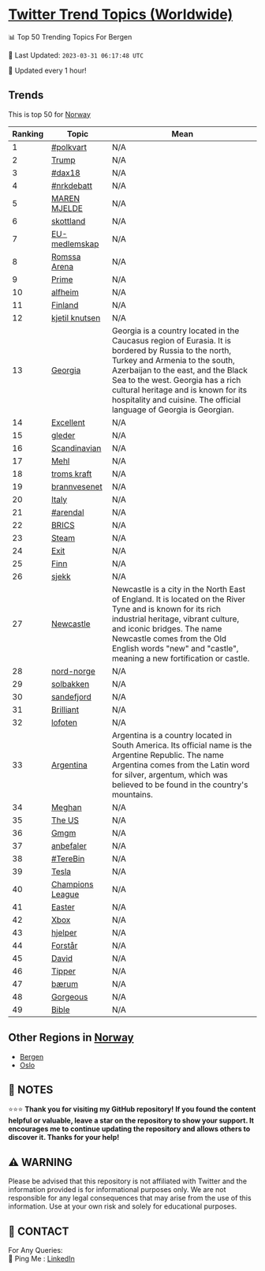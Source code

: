 [Twitter Trend Topics (Worldwide)](https://github.com/ErcinDedeoglu/Twitter-Trend-Topics)
==========


📊 Top 50 Trending Topics For Bergen

📆 Last Updated: `2023-03-31 06:17:48 UTC`

🔧 Updated every 1 hour!


## Trends

This is top 50 for [Norway](</Norway>)

| Ranking | Topic | Mean |
| ------- | ------------ | ------------ |
| 1 | [#polkvart](http://twitter.com/search?q=%23polkvart) | N/A |
| 2 | [Trump](http://twitter.com/search?q=Trump) | N/A |
| 3 | [#dax18](http://twitter.com/search?q=%23dax18) | N/A |
| 4 | [#nrkdebatt](http://twitter.com/search?q=%23nrkdebatt) | N/A |
| 5 | [MAREN MJELDE](http://twitter.com/search?q=MAREN+MJELDE) | N/A |
| 6 | [skottland](http://twitter.com/search?q=skottland) | N/A |
| 7 | [EU-medlemskap](http://twitter.com/search?q=EU-medlemskap) | N/A |
| 8 | [Romssa Arena](http://twitter.com/search?q=Romssa+Arena) | N/A |
| 9 | [Prime](http://twitter.com/search?q=Prime) | N/A |
| 10 | [alfheim](http://twitter.com/search?q=alfheim) | N/A |
| 11 | [Finland](http://twitter.com/search?q=Finland) | N/A |
| 12 | [kjetil knutsen](http://twitter.com/search?q=kjetil+knutsen) | N/A |
| 13 | [Georgia](http://twitter.com/search?q=Georgia) | Georgia is a country located in the Caucasus region of Eurasia. It is bordered by Russia to the north, Turkey and Armenia to the south, Azerbaijan to the east, and the Black Sea to the west. Georgia has a rich cultural heritage and is known for its hospitality and cuisine. The official language of Georgia is Georgian. |
| 14 | [Excellent](http://twitter.com/search?q=Excellent) | N/A |
| 15 | [gleder](http://twitter.com/search?q=gleder) | N/A |
| 16 | [Scandinavian](http://twitter.com/search?q=Scandinavian) | N/A |
| 17 | [Mehl](http://twitter.com/search?q=Mehl) | N/A |
| 18 | [troms kraft](http://twitter.com/search?q=troms+kraft) | N/A |
| 19 | [brannvesenet](http://twitter.com/search?q=brannvesenet) | N/A |
| 20 | [Italy](http://twitter.com/search?q=Italy) | N/A |
| 21 | [#arendal](http://twitter.com/search?q=%23arendal) | N/A |
| 22 | [BRICS](http://twitter.com/search?q=BRICS) | N/A |
| 23 | [Steam](http://twitter.com/search?q=Steam) | N/A |
| 24 | [Exit](http://twitter.com/search?q=Exit) | N/A |
| 25 | [Finn](http://twitter.com/search?q=Finn) | N/A |
| 26 | [sjekk](http://twitter.com/search?q=sjekk) | N/A |
| 27 | [Newcastle](http://twitter.com/search?q=Newcastle) | Newcastle is a city in the North East of England. It is located on the River Tyne and is known for its rich industrial heritage, vibrant culture, and iconic bridges. The name Newcastle comes from the Old English words "new" and "castle", meaning a new fortification or castle. |
| 28 | [nord-norge](http://twitter.com/search?q=nord-norge) | N/A |
| 29 | [solbakken](http://twitter.com/search?q=solbakken) | N/A |
| 30 | [sandefjord](http://twitter.com/search?q=sandefjord) | N/A |
| 31 | [Brilliant](http://twitter.com/search?q=Brilliant) | N/A |
| 32 | [lofoten](http://twitter.com/search?q=lofoten) | N/A |
| 33 | [Argentina](http://twitter.com/search?q=Argentina) | Argentina is a country located in South America. Its official name is the Argentine Republic. The name Argentina comes from the Latin word for silver, argentum, which was believed to be found in the country's mountains. |
| 34 | [Meghan](http://twitter.com/search?q=Meghan) | N/A |
| 35 | [The US](http://twitter.com/search?q=The+US) | N/A |
| 36 | [Gmgm](http://twitter.com/search?q=Gmgm) | N/A |
| 37 | [anbefaler](http://twitter.com/search?q=anbefaler) | N/A |
| 38 | [#TereBin](http://twitter.com/search?q=%23TereBin) | N/A |
| 39 | [Tesla](http://twitter.com/search?q=Tesla) | N/A |
| 40 | [Champions League](http://twitter.com/search?q=Champions+League) | N/A |
| 41 | [Easter](http://twitter.com/search?q=Easter) | N/A |
| 42 | [Xbox](http://twitter.com/search?q=Xbox) | N/A |
| 43 | [hjelper](http://twitter.com/search?q=hjelper) | N/A |
| 44 | [Forstår](http://twitter.com/search?q=Forst%c3%a5r) | N/A |
| 45 | [David](http://twitter.com/search?q=David) | N/A |
| 46 | [Tipper](http://twitter.com/search?q=Tipper) | N/A |
| 47 | [bærum](http://twitter.com/search?q=b%c3%a6rum) | N/A |
| 48 | [Gorgeous](http://twitter.com/search?q=Gorgeous) | N/A |
| 49 | [Bible](http://twitter.com/search?q=Bible) | N/A |



## Other Regions in [Norway](</Norway>)

* [Bergen](</Norway/Bergen.md>)
* [Oslo](</Norway/Oslo.md>)



## 📝 NOTES

⭐⭐⭐ **Thank you for visiting my GitHub repository! If you found the content helpful or valuable, leave a star on the repository to show your support. It encourages me to continue updating the repository and allows others to discover it. Thanks for your help!**


## ⚠️ WARNING

Please be advised that this repository is not affiliated with Twitter and the information provided is for informational purposes only. We are not responsible for any legal consequences that may arise from the use of this information. Use at your own risk and solely for educational purposes.


## 📨 CONTACT

 For Any Queries:  
            🏓 Ping Me : [LinkedIn](https://www.linkedin.com/in/ercindedeoglu/)
